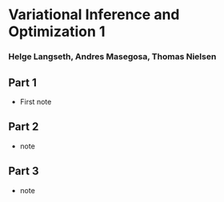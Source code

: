 # Variational Inference and Optimization 1
### Helge Langseth, Andres Masegosa, Thomas Nielsen 

## Part 1 

* First note 

## Part 2 

* note 

## Part 3 

* note 